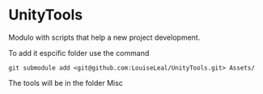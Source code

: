 # UnityTools
Modulo with scripts that help a new project development.

To add it espcific folder use the command 
```
git submodule add <git@github.com:LouiseLeal/UnityTools.git> Assets/
```
The tools will be in the folder Misc
